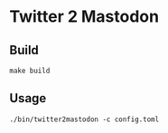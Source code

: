 # Twitter 2 Mastodon

## Build
```
make build
```

## Usage
```
./bin/twitter2mastodon -c config.toml
```